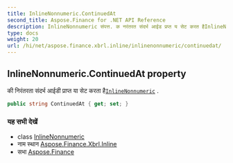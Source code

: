 ```yaml
---
title: InlineNonnumeric.ContinuedAt
second_title: Aspose.Finance for .NET API Reference
description: InlineNonnumeric संपत्त. क नरंतरत संदर्भ आईड प्रप्त य सेट करत हैInlineNonnumeric .
type: docs
weight: 20
url: /hi/net/aspose.finance.xbrl.inline/inlinenonnumeric/continuedat/
---
```

## InlineNonnumeric.ContinuedAt property

की निरंतरता संदर्भ आईडी प्राप्त या सेट करता है[`InlineNonnumeric`](../) .

```csharp
public string ContinuedAt { get; set; }
```

### यह सभी देखें

* class [InlineNonnumeric](../)
* नाम स्थान [Aspose.Finance.Xbrl.Inline](../../inlinenonnumeric/)
* सभा [Aspose.Finance](../../../)



